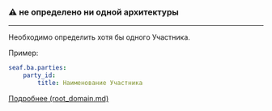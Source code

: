 ### :warning: не определено ни одной архитектуры

---

Необходимо определить хотя бы одного Участника. 

Пример:

```yaml
seaf.ba.parties:
    party_id:
        title: Наименование Участника
```

[Подробнее (root_domain.md)](/docs/seaf.ba.root_domain)